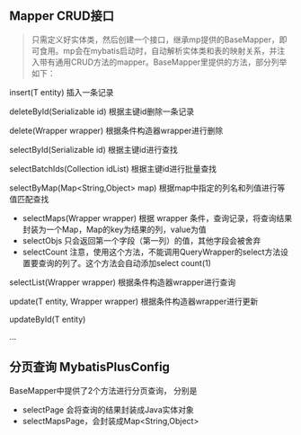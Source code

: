 ## Mapper CRUD接口
> 只需定义好实体类，然后创建一个接口，继承mp提供的BaseMapper，即可食用。mp会在mybatis启动时，自动解析实体类和表的映射关系，并注入带有通用CRUD方法的mapper。BaseMapper里提供的方法，部分列举如下：

insert(T entity)  插入一条记录

deleteById(Serializable id)  根据主键id删除一条记录

delete(Wrapper<T> wrapper) 根据条件构造器wrapper进行删除

selectById(Serializable id) 根据主键id进行查找

selectBatchIds(Collection idList) 根据主键id进行批量查找

selectByMap(Map<String,Object> map) 根据map中指定的列名和列值进行等值匹配查找

* selectMaps(Wrapper<T> wrapper)  根据 wrapper 条件，查询记录，将查询结果封装为一个Map，Map的key为结果的列，value为值
* selectObjs 只会返回第一个字段（第一列）的值，其他字段会被舍弃
* selectCount 注意，使用这个方法，不能调用QueryWrapper的select方法设置要查询的列了。这个方法会自动添加select count(1)

selectList(Wrapper<T> wrapper) 根据条件构造器wrapper进行查询

update(T entity, Wrapper<T> wrapper) 根据条件构造器wrapper进行更新

updateById(T entity)

...

## 分页查询  MybatisPlusConfig
BaseMapper中提供了2个方法进行分页查询，
分别是
* selectPage    会将查询的结果封装成Java实体对象
* selectMapsPage，会封装成Map<String,Object>


